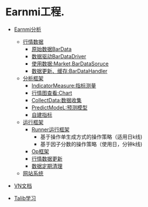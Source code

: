 # Earnmi工程.

* [Earnmi分析](earnmi_docs/README.md)
    * [行情数据](earnmi_docs/book/数据源.md)
        * [原始数据BarData](earnmi_docs/book/数据源.md#BarData)
        * [数据驱动BarDataDriver](earnmi_docs/book/数据源.md#BarDataDriver)
        * [使用数据:Market,BarDataSoruce](earnmi_docs/book/数据源.md#Market)
        * [数据更新、缓存:BarDataHandler]()
    * [分析框架]()
        * [IndicatorMeasure:指标测量](earnmi_docs/book/指标测量.md)
        * [行情图查看:Chart]()
        * [CollectData:数据收集]()
        * [PredictModeL:预测模型]()
        * [自建指标](earnmi_docs/book/自建指标.md)
    * [运行框架]()
        * [Runner运行框架](earnmi_docs/book/实盘运行框架.md)
            * 基于操作单生成方式的操作策略（适用日k线)
            * 基于因子分数的操作策略（使用日，分钟k线)
        * [Op框架](earnmi_docs/book/op_project.md)
        * [行情数据更新]()
        * [数据定期清理]()
    * [网站系统]()
        
     
* [VN文档](README.md)
* [Talib学习](earnmi_docs/Talib学习.md)
